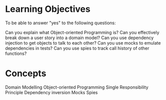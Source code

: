 # Learning Objectives
To be able to answer "yes" to the following questions:

Can you explain what Object-oriented Programming is?
Can you effectively break down a user story into a domain model?
Can you use dependency injection to get objects to talk to each other?
Can you use mocks to emulate dependencies in tests?
Can you use spies to track call history of other functions?
# Concepts
Domain Modelling
Object-oriented Programming
Single Responsibility Principle
Dependency inversion
Mocks
Spies